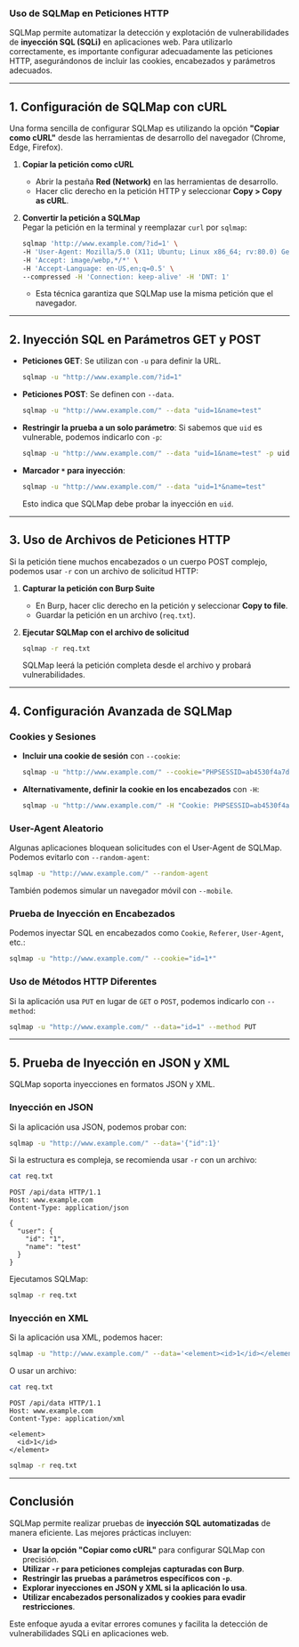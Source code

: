 ### Uso de SQLMap en Peticiones HTTP

SQLMap permite automatizar la detección y explotación de vulnerabilidades de **inyección SQL (SQLi)** en aplicaciones web. Para utilizarlo correctamente, es importante configurar adecuadamente las peticiones HTTP, asegurándonos de incluir las cookies, encabezados y parámetros adecuados.

---

## **1. Configuración de SQLMap con cURL**

Una forma sencilla de configurar SQLMap es utilizando la opción **"Copiar como cURL"** desde las herramientas de desarrollo del navegador (Chrome, Edge, Firefox).

1. **Copiar la petición como cURL**
    
    - Abrir la pestaña **Red (Network)** en las herramientas de desarrollo.
    - Hacer clic derecho en la petición HTTP y seleccionar **Copy > Copy as cURL**.
2. **Convertir la petición a SQLMap**  
    Pegar la petición en la terminal y reemplazar `curl` por `sqlmap`:
    
    ```bash
    sqlmap 'http://www.example.com/?id=1' \
    -H 'User-Agent: Mozilla/5.0 (X11; Ubuntu; Linux x86_64; rv:80.0) Gecko/20100101 Firefox/80.0' \
    -H 'Accept: image/webp,*/*' \
    -H 'Accept-Language: en-US,en;q=0.5' \
    --compressed -H 'Connection: keep-alive' -H 'DNT: 1'
    ```
    
    - Esta técnica garantiza que SQLMap use la misma petición que el navegador.

---

## **2. Inyección SQL en Parámetros GET y POST**

- **Peticiones GET**: Se utilizan con `-u` para definir la URL.
    
    ```bash
    sqlmap -u "http://www.example.com/?id=1"
    ```
    
- **Peticiones POST**: Se definen con `--data`.
    
    ```bash
    sqlmap -u "http://www.example.com/" --data "uid=1&name=test"
    ```
    
- **Restringir la prueba a un solo parámetro**: Si sabemos que `uid` es vulnerable, podemos indicarlo con `-p`:
    
    ```bash
    sqlmap -u "http://www.example.com/" --data "uid=1&name=test" -p uid
    ```
    
- **Marcador `*` para inyección**:
    
    ```bash
    sqlmap -u "http://www.example.com/" --data "uid=1*&name=test"
    ```
    
    Esto indica que SQLMap debe probar la inyección en `uid`.

---

## **3. Uso de Archivos de Peticiones HTTP**

Si la petición tiene muchos encabezados o un cuerpo POST complejo, podemos usar `-r` con un archivo de solicitud HTTP:

1. **Capturar la petición con Burp Suite**
    
    - En Burp, hacer clic derecho en la petición y seleccionar **Copy to file**.
    - Guardar la petición en un archivo (`req.txt`).
2. **Ejecutar SQLMap con el archivo de solicitud**
    
    ```bash
    sqlmap -r req.txt
    ```
    
    SQLMap leerá la petición completa desde el archivo y probará vulnerabilidades.
    

---

## **4. Configuración Avanzada de SQLMap**

### **Cookies y Sesiones**

- **Incluir una cookie de sesión** con `--cookie`:
    
    ```bash
    sqlmap -u "http://www.example.com/" --cookie="PHPSESSID=ab4530f4a7d10448457fa8b0eadac29c"
    ```
    
- **Alternativamente, definir la cookie en los encabezados** con `-H`:
    
    ```bash
    sqlmap -u "http://www.example.com/" -H "Cookie: PHPSESSID=ab4530f4a7d10448457fa8b0eadac29c"
    ```
    

### **User-Agent Aleatorio**

Algunas aplicaciones bloquean solicitudes con el User-Agent de SQLMap. Podemos evitarlo con `--random-agent`:

```bash
sqlmap -u "http://www.example.com/" --random-agent
```

También podemos simular un navegador móvil con `--mobile`.

### **Prueba de Inyección en Encabezados**

Podemos inyectar SQL en encabezados como `Cookie`, `Referer`, `User-Agent`, etc.:

```bash
sqlmap -u "http://www.example.com/" --cookie="id=1*"
```

### **Uso de Métodos HTTP Diferentes**

Si la aplicación usa `PUT` en lugar de `GET` o `POST`, podemos indicarlo con `--method`:

```bash
sqlmap -u "http://www.example.com/" --data="id=1" --method PUT
```

---

## **5. Prueba de Inyección en JSON y XML**

SQLMap soporta inyecciones en formatos JSON y XML.

### **Inyección en JSON**

Si la aplicación usa JSON, podemos probar con:

```bash
sqlmap -u "http://www.example.com/" --data='{"id":1}'
```

Si la estructura es compleja, se recomienda usar `-r` con un archivo:

```bash
cat req.txt
```

```http
POST /api/data HTTP/1.1
Host: www.example.com
Content-Type: application/json

{
  "user": {
    "id": "1",
    "name": "test"
  }
}
```

Ejecutamos SQLMap:

```bash
sqlmap -r req.txt
```

### **Inyección en XML**

Si la aplicación usa XML, podemos hacer:

```bash
sqlmap -u "http://www.example.com/" --data='<element><id>1</id></element>'
```

O usar un archivo:

```bash
cat req.txt
```

```http
POST /api/data HTTP/1.1
Host: www.example.com
Content-Type: application/xml

<element>
  <id>1</id>
</element>
```

```bash
sqlmap -r req.txt
```

---

## **Conclusión**

SQLMap permite realizar pruebas de **inyección SQL automatizadas** de manera eficiente. Las mejores prácticas incluyen:

- **Usar la opción "Copiar como cURL"** para configurar SQLMap con precisión.
- **Utilizar `-r` para peticiones complejas capturadas con Burp**.
- **Restringir las pruebas a parámetros específicos con `-p`**.
- **Explorar inyecciones en JSON y XML si la aplicación lo usa**.
- **Utilizar encabezados personalizados y cookies para evadir restricciones**.

Este enfoque ayuda a evitar errores comunes y facilita la detección de vulnerabilidades SQLi en aplicaciones web.